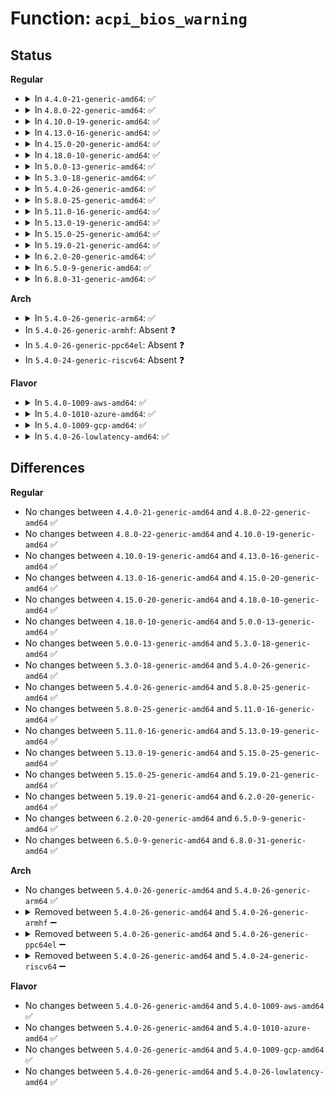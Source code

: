 # Function: <code>acpi_bios_warning</code>

## Status
<b>Regular</b>
<ul>
<li>
<details>
<summary>In <code>4.4.0-21-generic-amd64</code>: ✅</summary>

```c
void acpi_bios_warning(const char * module_name, u32 line_number, const char * format, void (anon))
```

```json
{
  "name": "acpi_bios_warning",
  "collision_type": "Unique Global",
  "inline_type": "No",
  "funcs": [
    {
      "addr": 18446744071583737793,
      "name": "acpi_bios_warning",
      "external": true,
      "loc": "drivers/acpi/acpica/utxferror.c:243",
      "file": "drivers/acpi/acpica/utxferror.c",
      "inline": "seen, unknown",
      "caller_inline": [],
      "caller_func": [
        "drivers/acpi/acpica/tbfadt.c:acpi_tb_create_local_fadt",
        "drivers/acpi/acpica/tbfadt.c:acpi_tb_create_local_fadt",
        "drivers/acpi/acpica/tbfadt.c:acpi_tb_create_local_fadt",
        "drivers/acpi/acpica/tbfadt.c:acpi_tb_create_local_fadt",
        "drivers/acpi/acpica/tbfadt.c:acpi_tb_create_local_fadt",
        "drivers/acpi/acpica/tbfadt.c:acpi_tb_create_local_fadt",
        "drivers/acpi/acpica/tbprint.c:acpi_tb_verify_checksum"
      ]
    }
  ],
  "symbols": [
    {
      "addr": 18446744071583737793,
      "name": "acpi_bios_warning",
      "section": ".text",
      "bind": "STB_GLOBAL",
      "size": 167
    }
  ]
}
```
</details>
</li>
<li>
<details>
<summary>In <code>4.8.0-22-generic-amd64</code>: ✅</summary>

```c
void acpi_bios_warning(const char * module_name, u32 line_number, const char * format, void (anon))
```

```json
{
  "name": "acpi_bios_warning",
  "collision_type": "Unique Global",
  "inline_type": "No",
  "funcs": [
    {
      "addr": 18446744071584061975,
      "name": "acpi_bios_warning",
      "external": true,
      "loc": "drivers/acpi/acpica/utxferror.c:243",
      "file": "drivers/acpi/acpica/utxferror.c",
      "inline": "seen, unknown",
      "caller_inline": [],
      "caller_func": [
        "drivers/acpi/acpica/tbfadt.c:acpi_tb_create_local_fadt",
        "drivers/acpi/acpica/tbfadt.c:acpi_tb_create_local_fadt",
        "drivers/acpi/acpica/tbfadt.c:acpi_tb_create_local_fadt",
        "drivers/acpi/acpica/tbfadt.c:acpi_tb_create_local_fadt",
        "drivers/acpi/acpica/tbfadt.c:acpi_tb_create_local_fadt",
        "drivers/acpi/acpica/tbfadt.c:acpi_tb_create_local_fadt",
        "drivers/acpi/acpica/tbprint.c:acpi_tb_verify_checksum"
      ]
    }
  ],
  "symbols": [
    {
      "addr": 18446744071584061975,
      "name": "acpi_bios_warning",
      "section": ".text",
      "bind": "STB_GLOBAL",
      "size": 167
    }
  ]
}
```
</details>
</li>
<li>
<details>
<summary>In <code>4.10.0-19-generic-amd64</code>: ✅</summary>

```c
void acpi_bios_warning(const char * module_name, u32 line_number, const char * format, void (anon))
```

```json
{
  "name": "acpi_bios_warning",
  "collision_type": "Unique Global",
  "inline_type": "No",
  "funcs": [
    {
      "addr": 18446744071584204186,
      "name": "acpi_bios_warning",
      "external": true,
      "loc": "drivers/acpi/acpica/utxferror.c:243",
      "file": "drivers/acpi/acpica/utxferror.c",
      "inline": "seen, unknown",
      "caller_inline": [],
      "caller_func": [
        "drivers/acpi/acpica/tbfadt.c:acpi_tb_create_local_fadt",
        "drivers/acpi/acpica/tbfadt.c:acpi_tb_create_local_fadt",
        "drivers/acpi/acpica/tbfadt.c:acpi_tb_create_local_fadt",
        "drivers/acpi/acpica/tbfadt.c:acpi_tb_create_local_fadt",
        "drivers/acpi/acpica/tbfadt.c:acpi_tb_create_local_fadt",
        "drivers/acpi/acpica/tbfadt.c:acpi_tb_create_local_fadt",
        "drivers/acpi/acpica/tbprint.c:acpi_tb_verify_checksum"
      ]
    }
  ],
  "symbols": [
    {
      "addr": 18446744071584204186,
      "name": "acpi_bios_warning",
      "section": ".text",
      "bind": "STB_GLOBAL",
      "size": 167
    }
  ]
}
```
</details>
</li>
<li>
<details>
<summary>In <code>4.13.0-16-generic-amd64</code>: ✅</summary>

```c
void acpi_bios_warning(const char * module_name, u32 line_number, const char * format, void (anon))
```

```json
{
  "name": "acpi_bios_warning",
  "collision_type": "Unique Global",
  "inline_type": "No",
  "funcs": [
    {
      "addr": 18446744071584271781,
      "name": "acpi_bios_warning",
      "external": true,
      "loc": "drivers/acpi/acpica/utxferror.c:239",
      "file": "drivers/acpi/acpica/utxferror.c",
      "inline": "seen, unknown",
      "caller_inline": [],
      "caller_func": [
        "drivers/acpi/acpica/tbfadt.c:acpi_tb_create_local_fadt",
        "drivers/acpi/acpica/tbfadt.c:acpi_tb_create_local_fadt",
        "drivers/acpi/acpica/tbfadt.c:acpi_tb_create_local_fadt",
        "drivers/acpi/acpica/tbfadt.c:acpi_tb_create_local_fadt",
        "drivers/acpi/acpica/tbfadt.c:acpi_tb_create_local_fadt",
        "drivers/acpi/acpica/tbfadt.c:acpi_tb_create_local_fadt",
        "drivers/acpi/acpica/tbprint.c:acpi_tb_verify_checksum"
      ]
    }
  ],
  "symbols": [
    {
      "addr": 18446744071584271781,
      "name": "acpi_bios_warning",
      "section": ".text",
      "bind": "STB_GLOBAL",
      "size": 167
    }
  ]
}
```
</details>
</li>
<li>
<details>
<summary>In <code>4.15.0-20-generic-amd64</code>: ✅</summary>

```c
void acpi_bios_warning(const char * module_name, u32 line_number, const char * format, void (anon))
```

```json
{
  "name": "acpi_bios_warning",
  "collision_type": "Unique Global",
  "inline_type": "No",
  "funcs": [
    {
      "addr": 18446744071584643840,
      "name": "acpi_bios_warning",
      "external": true,
      "loc": "drivers/acpi/acpica/utxferror.c:239",
      "file": "drivers/acpi/acpica/utxferror.c",
      "inline": "seen, unknown",
      "caller_inline": [],
      "caller_func": [
        "drivers/acpi/acpica/tbfadt.c:acpi_tb_create_local_fadt",
        "drivers/acpi/acpica/tbfadt.c:acpi_tb_create_local_fadt",
        "drivers/acpi/acpica/tbfadt.c:acpi_tb_create_local_fadt",
        "drivers/acpi/acpica/tbfadt.c:acpi_tb_create_local_fadt",
        "drivers/acpi/acpica/tbfadt.c:acpi_tb_create_local_fadt",
        "drivers/acpi/acpica/tbfadt.c:acpi_tb_create_local_fadt",
        "drivers/acpi/acpica/tbprint.c:acpi_tb_verify_checksum"
      ]
    }
  ],
  "symbols": [
    {
      "addr": 18446744071584643840,
      "name": "acpi_bios_warning",
      "section": ".text",
      "bind": "STB_GLOBAL",
      "size": 167
    }
  ]
}
```
</details>
</li>
<li>
<details>
<summary>In <code>4.18.0-10-generic-amd64</code>: ✅</summary>

```c
void acpi_bios_warning(const char * module_name, u32 line_number, const char * format, void (anon))
```

```json
{
  "name": "acpi_bios_warning",
  "collision_type": "Unique Global",
  "inline_type": "No",
  "funcs": [
    {
      "addr": 18446744071584869511,
      "name": "acpi_bios_warning",
      "external": true,
      "loc": "drivers/acpi/acpica/utxferror.c:203",
      "file": "drivers/acpi/acpica/utxferror.c",
      "inline": "seen, unknown",
      "caller_inline": [],
      "caller_func": [
        "drivers/acpi/acpica/tbfadt.c:acpi_tb_create_local_fadt",
        "drivers/acpi/acpica/tbfadt.c:acpi_tb_create_local_fadt",
        "drivers/acpi/acpica/tbfadt.c:acpi_tb_create_local_fadt",
        "drivers/acpi/acpica/tbfadt.c:acpi_tb_create_local_fadt",
        "drivers/acpi/acpica/tbfadt.c:acpi_tb_create_local_fadt",
        "drivers/acpi/acpica/tbfadt.c:acpi_tb_create_local_fadt",
        "drivers/acpi/acpica/tbprint.c:acpi_tb_verify_checksum"
      ]
    }
  ],
  "symbols": [
    {
      "addr": 18446744071584869511,
      "name": "acpi_bios_warning",
      "section": ".text",
      "bind": "STB_GLOBAL",
      "size": 162
    }
  ]
}
```
</details>
</li>
<li>
<details>
<summary>In <code>5.0.0-13-generic-amd64</code>: ✅</summary>

```c
void acpi_bios_warning(const char * module_name, u32 line_number, const char * format, void (anon))
```

```json
{
  "name": "acpi_bios_warning",
  "collision_type": "Unique Global",
  "inline_type": "No",
  "funcs": [
    {
      "addr": 18446744071584973038,
      "name": "acpi_bios_warning",
      "external": true,
      "loc": "drivers/acpi/acpica/utxferror.c:203",
      "file": "drivers/acpi/acpica/utxferror.c",
      "inline": "seen, unknown",
      "caller_inline": [],
      "caller_func": [
        "drivers/acpi/acpica/tbfadt.c:acpi_tb_create_local_fadt",
        "drivers/acpi/acpica/tbfadt.c:acpi_tb_create_local_fadt",
        "drivers/acpi/acpica/tbfadt.c:acpi_tb_create_local_fadt",
        "drivers/acpi/acpica/tbfadt.c:acpi_tb_create_local_fadt",
        "drivers/acpi/acpica/tbfadt.c:acpi_tb_create_local_fadt",
        "drivers/acpi/acpica/tbfadt.c:acpi_tb_create_local_fadt",
        "drivers/acpi/acpica/tbprint.c:acpi_tb_verify_checksum"
      ]
    }
  ],
  "symbols": [
    {
      "addr": 18446744071584973038,
      "name": "acpi_bios_warning",
      "section": ".text",
      "bind": "STB_GLOBAL",
      "size": 162
    }
  ]
}
```
</details>
</li>
<li>
<details>
<summary>In <code>5.3.0-18-generic-amd64</code>: ✅</summary>

```c
void acpi_bios_warning(const char * module_name, u32 line_number, const char * format, void (anon))
```

```json
{
  "name": "acpi_bios_warning",
  "collision_type": "Unique Global",
  "inline_type": "No",
  "funcs": [
    {
      "addr": 18446744071585176336,
      "name": "acpi_bios_warning",
      "external": true,
      "loc": "drivers/acpi/acpica/utxferror.c:247",
      "file": "drivers/acpi/acpica/utxferror.c",
      "inline": "seen, unknown",
      "caller_inline": [],
      "caller_func": [
        "drivers/acpi/acpica/tbfadt.c:acpi_tb_create_local_fadt",
        "drivers/acpi/acpica/tbfadt.c:acpi_tb_create_local_fadt",
        "drivers/acpi/acpica/tbfadt.c:acpi_tb_create_local_fadt",
        "drivers/acpi/acpica/tbfadt.c:acpi_tb_create_local_fadt",
        "drivers/acpi/acpica/tbfadt.c:acpi_tb_create_local_fadt",
        "drivers/acpi/acpica/tbfadt.c:acpi_tb_create_local_fadt",
        "drivers/acpi/acpica/tbprint.c:acpi_tb_verify_checksum"
      ]
    }
  ],
  "symbols": [
    {
      "addr": 18446744071585176336,
      "name": "acpi_bios_warning",
      "section": ".text",
      "bind": "STB_GLOBAL",
      "size": 164
    }
  ]
}
```
</details>
</li>
<li>
<details>
<summary>In <code>5.4.0-26-generic-amd64</code>: ✅</summary>

```c
void acpi_bios_warning(const char * module_name, u32 line_number, const char * format, void (anon))
```

```json
{
  "name": "acpi_bios_warning",
  "collision_type": "Unique Global",
  "inline_type": "No",
  "funcs": [
    {
      "addr": 18446744071585312689,
      "name": "acpi_bios_warning",
      "external": true,
      "loc": "drivers/acpi/acpica/utxferror.c:247",
      "file": "drivers/acpi/acpica/utxferror.c",
      "inline": "seen, unknown",
      "caller_inline": [],
      "caller_func": [
        "drivers/acpi/acpica/tbfadt.c:acpi_tb_create_local_fadt",
        "drivers/acpi/acpica/tbfadt.c:acpi_tb_create_local_fadt",
        "drivers/acpi/acpica/tbfadt.c:acpi_tb_create_local_fadt",
        "drivers/acpi/acpica/tbfadt.c:acpi_tb_create_local_fadt",
        "drivers/acpi/acpica/tbfadt.c:acpi_tb_create_local_fadt",
        "drivers/acpi/acpica/tbfadt.c:acpi_tb_create_local_fadt",
        "drivers/acpi/acpica/tbprint.c:acpi_tb_verify_checksum"
      ]
    }
  ],
  "symbols": [
    {
      "addr": 18446744071585312689,
      "name": "acpi_bios_warning",
      "section": ".text",
      "bind": "STB_GLOBAL",
      "size": 164
    }
  ]
}
```
</details>
</li>
<li>
<details>
<summary>In <code>5.8.0-25-generic-amd64</code>: ✅</summary>

```c
void acpi_bios_warning(const char * module_name, u32 line_number, const char * format, void (anon))
```

```json
{
  "name": "acpi_bios_warning",
  "collision_type": "Unique Global",
  "inline_type": "No",
  "funcs": [
    {
      "addr": 18446744071586019226,
      "name": "acpi_bios_warning",
      "external": true,
      "loc": "drivers/acpi/acpica/utxferror.c:247",
      "file": "drivers/acpi/acpica/utxferror.c",
      "inline": "seen, unknown",
      "caller_inline": [],
      "caller_func": [
        "drivers/acpi/acpica/tbfadt.c:acpi_tb_setup_fadt_registers",
        "drivers/acpi/acpica/tbfadt.c:acpi_tb_convert_fadt",
        "drivers/acpi/acpica/tbfadt.c:acpi_tb_convert_fadt",
        "drivers/acpi/acpica/tbfadt.c:acpi_tb_convert_fadt",
        "drivers/acpi/acpica/tbfadt.c:acpi_tb_convert_fadt",
        "drivers/acpi/acpica/tbfadt.c:acpi_tb_create_local_fadt",
        "drivers/acpi/acpica/tbprint.c:acpi_tb_verify_checksum"
      ]
    }
  ],
  "symbols": [
    {
      "addr": 18446744071586019226,
      "name": "acpi_bios_warning",
      "section": ".text",
      "bind": "STB_GLOBAL",
      "size": 164
    }
  ]
}
```
</details>
</li>
<li>
<details>
<summary>In <code>5.11.0-16-generic-amd64</code>: ✅</summary>

```c
void acpi_bios_warning(const char * module_name, u32 line_number, const char * format, void (anon))
```

```json
{
  "name": "acpi_bios_warning",
  "collision_type": "Unique Global",
  "inline_type": "No",
  "funcs": [
    {
      "addr": 18446744071586142016,
      "name": "acpi_bios_warning",
      "external": true,
      "loc": "drivers/acpi/acpica/utxferror.c:247",
      "file": "drivers/acpi/acpica/utxferror.c",
      "inline": "seen, unknown",
      "caller_inline": [],
      "caller_func": [
        "drivers/acpi/acpica/tbfadt.c:acpi_tb_setup_fadt_registers",
        "drivers/acpi/acpica/tbfadt.c:acpi_tb_convert_fadt",
        "drivers/acpi/acpica/tbfadt.c:acpi_tb_convert_fadt",
        "drivers/acpi/acpica/tbfadt.c:acpi_tb_convert_fadt",
        "drivers/acpi/acpica/tbfadt.c:acpi_tb_convert_fadt",
        "drivers/acpi/acpica/tbfadt.c:acpi_tb_create_local_fadt",
        "drivers/acpi/acpica/tbprint.c:acpi_tb_verify_checksum"
      ]
    }
  ],
  "symbols": [
    {
      "addr": 18446744071586142016,
      "name": "acpi_bios_warning",
      "section": ".text",
      "bind": "STB_GLOBAL",
      "size": 164
    }
  ]
}
```
</details>
</li>
<li>
<details>
<summary>In <code>5.13.0-19-generic-amd64</code>: ✅</summary>

```c
void acpi_bios_warning(const char * module_name, u32 line_number, const char * format, void (anon))
```

```json
{
  "name": "acpi_bios_warning",
  "collision_type": "Unique Global",
  "inline_type": "No",
  "funcs": [
    {
      "addr": 18446744071586018781,
      "name": "acpi_bios_warning",
      "external": true,
      "loc": "drivers/acpi/acpica/utxferror.c:247",
      "file": "drivers/acpi/acpica/utxferror.c",
      "inline": "seen, unknown",
      "caller_inline": [],
      "caller_func": [
        "drivers/acpi/acpica/tbfadt.c:acpi_tb_convert_fadt",
        "drivers/acpi/acpica/tbfadt.c:acpi_tb_convert_fadt",
        "drivers/acpi/acpica/tbfadt.c:acpi_tb_convert_fadt",
        "drivers/acpi/acpica/tbfadt.c:acpi_tb_convert_fadt",
        "drivers/acpi/acpica/tbfadt.c:acpi_tb_create_local_fadt",
        "drivers/acpi/acpica/tbfadt.c:acpi_tb_create_local_fadt",
        "drivers/acpi/acpica/tbprint.c:acpi_tb_verify_checksum"
      ]
    }
  ],
  "symbols": [
    {
      "addr": 18446744071586018781,
      "name": "acpi_bios_warning",
      "section": ".text",
      "bind": "STB_GLOBAL",
      "size": 164
    }
  ]
}
```
</details>
</li>
<li>
<details>
<summary>In <code>5.15.0-25-generic-amd64</code>: ✅</summary>

```c
void acpi_bios_warning(const char * module_name, u32 line_number, const char * format, void (anon))
```

```json
{
  "name": "acpi_bios_warning",
  "collision_type": "Unique Global",
  "inline_type": "No",
  "funcs": [
    {
      "addr": 18446744071586509129,
      "name": "acpi_bios_warning",
      "external": true,
      "loc": "drivers/acpi/acpica/utxferror.c:247",
      "file": "drivers/acpi/acpica/utxferror.c",
      "inline": "seen, unknown",
      "caller_inline": [],
      "caller_func": [
        "drivers/acpi/acpica/tbfadt.c:acpi_tb_convert_fadt",
        "drivers/acpi/acpica/tbfadt.c:acpi_tb_convert_fadt",
        "drivers/acpi/acpica/tbfadt.c:acpi_tb_convert_fadt",
        "drivers/acpi/acpica/tbfadt.c:acpi_tb_convert_fadt",
        "drivers/acpi/acpica/tbfadt.c:acpi_tb_create_local_fadt",
        "drivers/acpi/acpica/tbfadt.c:acpi_tb_create_local_fadt",
        "drivers/acpi/acpica/tbprint.c:acpi_tb_verify_checksum"
      ]
    }
  ],
  "symbols": [
    {
      "addr": 18446744071586509129,
      "name": "acpi_bios_warning",
      "section": ".text",
      "bind": "STB_GLOBAL",
      "size": 164
    }
  ]
}
```
</details>
</li>
<li>
<details>
<summary>In <code>5.19.0-21-generic-amd64</code>: ✅</summary>

```c
void acpi_bios_warning(const char * module_name, u32 line_number, const char * format, void (anon))
```

```json
{
  "name": "acpi_bios_warning",
  "collision_type": "Unique Global",
  "inline_type": "No",
  "funcs": [
    {
      "addr": 18446744071587765140,
      "name": "acpi_bios_warning",
      "external": true,
      "loc": "drivers/acpi/acpica/utxferror.c:247",
      "file": "drivers/acpi/acpica/utxferror.c",
      "inline": "seen, unknown",
      "caller_inline": [],
      "caller_func": [
        "drivers/acpi/acpica/tbfadt.c:acpi_tb_convert_fadt",
        "drivers/acpi/acpica/tbfadt.c:acpi_tb_convert_fadt",
        "drivers/acpi/acpica/tbfadt.c:acpi_tb_convert_fadt",
        "drivers/acpi/acpica/tbfadt.c:acpi_tb_convert_fadt",
        "drivers/acpi/acpica/tbfadt.c:acpi_tb_create_local_fadt",
        "drivers/acpi/acpica/tbfadt.c:acpi_tb_create_local_fadt",
        "drivers/acpi/acpica/tbprint.c:acpi_tb_verify_checksum"
      ]
    }
  ],
  "symbols": [
    {
      "addr": 18446744071587765140,
      "name": "acpi_bios_warning",
      "section": ".text",
      "bind": "STB_GLOBAL",
      "size": 199
    }
  ]
}
```
</details>
</li>
<li>
<details>
<summary>In <code>6.2.0-20-generic-amd64</code>: ✅</summary>

```c
void acpi_bios_warning(const char * module_name, u32 line_number, const char * format, void (anon))
```

```json
{
  "name": "acpi_bios_warning",
  "collision_type": "Unique Global",
  "inline_type": "No",
  "funcs": [
    {
      "addr": 18446744071589095024,
      "name": "acpi_bios_warning",
      "external": true,
      "loc": "drivers/acpi/acpica/utxferror.c:247",
      "file": "drivers/acpi/acpica/utxferror.c",
      "inline": "seen, unknown",
      "caller_inline": [],
      "caller_func": [
        "drivers/acpi/acpica/tbfadt.c:acpi_tb_convert_fadt",
        "drivers/acpi/acpica/tbfadt.c:acpi_tb_convert_fadt",
        "drivers/acpi/acpica/tbfadt.c:acpi_tb_convert_fadt",
        "drivers/acpi/acpica/tbfadt.c:acpi_tb_convert_fadt",
        "drivers/acpi/acpica/tbfadt.c:acpi_tb_create_local_fadt",
        "drivers/acpi/acpica/tbfadt.c:acpi_tb_create_local_fadt",
        "drivers/acpi/acpica/utcksum.c:acpi_ut_verify_cdat_checksum",
        "drivers/acpi/acpica/utcksum.c:acpi_ut_verify_checksum"
      ]
    }
  ],
  "symbols": [
    {
      "addr": 18446744071589095024,
      "name": "acpi_bios_warning",
      "section": ".text",
      "bind": "STB_GLOBAL",
      "size": 208
    }
  ]
}
```
</details>
</li>
<li>
<details>
<summary>In <code>6.5.0-9-generic-amd64</code>: ✅</summary>

```c
void acpi_bios_warning(const char * module_name, u32 line_number, const char * format, void (anon))
```

```json
{
  "name": "acpi_bios_warning",
  "collision_type": "Unique Global",
  "inline_type": "No",
  "funcs": [
    {
      "addr": 18446744071589386864,
      "name": "acpi_bios_warning",
      "external": true,
      "loc": "drivers/acpi/acpica/utxferror.c:247",
      "file": "drivers/acpi/acpica/utxferror.c",
      "inline": "seen, unknown",
      "caller_inline": [],
      "caller_func": [
        "drivers/acpi/acpica/tbfadt.c:acpi_tb_convert_fadt",
        "drivers/acpi/acpica/tbfadt.c:acpi_tb_convert_fadt",
        "drivers/acpi/acpica/tbfadt.c:acpi_tb_convert_fadt",
        "drivers/acpi/acpica/tbfadt.c:acpi_tb_convert_fadt",
        "drivers/acpi/acpica/tbfadt.c:acpi_tb_create_local_fadt",
        "drivers/acpi/acpica/tbfadt.c:acpi_tb_create_local_fadt",
        "drivers/acpi/acpica/utcksum.c:acpi_ut_verify_cdat_checksum",
        "drivers/acpi/acpica/utcksum.c:acpi_ut_verify_checksum"
      ]
    }
  ],
  "symbols": [
    {
      "addr": 18446744071589386864,
      "name": "acpi_bios_warning",
      "section": ".text",
      "bind": "STB_GLOBAL",
      "size": 208
    }
  ]
}
```
</details>
</li>
<li>
<details>
<summary>In <code>6.8.0-31-generic-amd64</code>: ✅</summary>

```c
void acpi_bios_warning(const char * module_name, u32 line_number, const char * format, void (anon))
```

```json
{
  "name": "acpi_bios_warning",
  "collision_type": "Unique Global",
  "inline_type": "No",
  "funcs": [
    {
      "addr": 18446744071589694064,
      "name": "acpi_bios_warning",
      "external": true,
      "loc": "drivers/acpi/acpica/utxferror.c:247",
      "file": "drivers/acpi/acpica/utxferror.c",
      "inline": "seen, unknown",
      "caller_inline": [],
      "caller_func": [
        "drivers/acpi/acpica/tbfadt.c:acpi_tb_convert_fadt",
        "drivers/acpi/acpica/tbfadt.c:acpi_tb_convert_fadt",
        "drivers/acpi/acpica/tbfadt.c:acpi_tb_convert_fadt",
        "drivers/acpi/acpica/tbfadt.c:acpi_tb_convert_fadt",
        "drivers/acpi/acpica/tbfadt.c:acpi_tb_create_local_fadt",
        "drivers/acpi/acpica/tbfadt.c:acpi_tb_create_local_fadt",
        "drivers/acpi/acpica/utcksum.c:acpi_ut_verify_cdat_checksum",
        "drivers/acpi/acpica/utcksum.c:acpi_ut_verify_checksum"
      ]
    }
  ],
  "symbols": [
    {
      "addr": 18446744071589694064,
      "name": "acpi_bios_warning",
      "section": ".text",
      "bind": "STB_GLOBAL",
      "size": 208
    }
  ]
}
```
</details>
</li>
</ul>
<b>Arch</b>
<ul>
<li>
<details>
<summary>In <code>5.4.0-26-generic-arm64</code>: ✅</summary>

```c
void acpi_bios_warning(const char * module_name, u32 line_number, const char * format, void (anon))
```

```json
{
  "name": "acpi_bios_warning",
  "collision_type": "Unique Global",
  "inline_type": "No",
  "funcs": [
    {
      "addr": 18446603336497624804,
      "name": "acpi_bios_warning",
      "external": true,
      "loc": "drivers/acpi/acpica/utxferror.c:247",
      "file": "drivers/acpi/acpica/utxferror.c",
      "inline": "seen, unknown",
      "caller_inline": [],
      "caller_func": [
        "drivers/acpi/acpica/tbfadt.c:acpi_tb_create_local_fadt",
        "drivers/acpi/acpica/tbfadt.c:acpi_tb_create_local_fadt",
        "drivers/acpi/acpica/tbfadt.c:acpi_tb_create_local_fadt",
        "drivers/acpi/acpica/tbfadt.c:acpi_tb_create_local_fadt",
        "drivers/acpi/acpica/tbfadt.c:acpi_tb_create_local_fadt",
        "drivers/acpi/acpica/tbfadt.c:acpi_tb_create_local_fadt",
        "drivers/acpi/acpica/tbprint.c:acpi_tb_verify_checksum"
      ]
    }
  ],
  "symbols": [
    {
      "addr": 18446603336497624804,
      "name": "acpi_bios_warning",
      "section": ".text",
      "bind": "STB_GLOBAL",
      "size": 196
    }
  ]
}
```
</details>
</li>
<li>
In <code>5.4.0-26-generic-armhf</code>: Absent ❓
</li>
<li>
In <code>5.4.0-26-generic-ppc64el</code>: Absent ❓
</li>
<li>
In <code>5.4.0-24-generic-riscv64</code>: Absent ❓
</li>
</ul>
<b>Flavor</b>
<ul>
<li>
<details>
<summary>In <code>5.4.0-1009-aws-amd64</code>: ✅</summary>

```c
void acpi_bios_warning(const char * module_name, u32 line_number, const char * format, void (anon))
```

```json
{
  "name": "acpi_bios_warning",
  "collision_type": "Unique Global",
  "inline_type": "No",
  "funcs": [
    {
      "addr": 18446744071585144490,
      "name": "acpi_bios_warning",
      "external": true,
      "loc": "drivers/acpi/acpica/utxferror.c:247",
      "file": "drivers/acpi/acpica/utxferror.c",
      "inline": "seen, unknown",
      "caller_inline": [],
      "caller_func": [
        "drivers/acpi/acpica/tbfadt.c:acpi_tb_create_local_fadt",
        "drivers/acpi/acpica/tbfadt.c:acpi_tb_create_local_fadt",
        "drivers/acpi/acpica/tbfadt.c:acpi_tb_create_local_fadt",
        "drivers/acpi/acpica/tbfadt.c:acpi_tb_create_local_fadt",
        "drivers/acpi/acpica/tbfadt.c:acpi_tb_create_local_fadt",
        "drivers/acpi/acpica/tbfadt.c:acpi_tb_create_local_fadt",
        "drivers/acpi/acpica/tbprint.c:acpi_tb_verify_checksum"
      ]
    }
  ],
  "symbols": [
    {
      "addr": 18446744071585144490,
      "name": "acpi_bios_warning",
      "section": ".text",
      "bind": "STB_GLOBAL",
      "size": 164
    }
  ]
}
```
</details>
</li>
<li>
<details>
<summary>In <code>5.4.0-1010-azure-amd64</code>: ✅</summary>

```c
void acpi_bios_warning(const char * module_name, u32 line_number, const char * format, void (anon))
```

```json
{
  "name": "acpi_bios_warning",
  "collision_type": "Unique Global",
  "inline_type": "No",
  "funcs": [
    {
      "addr": 18446744071585059680,
      "name": "acpi_bios_warning",
      "external": true,
      "loc": "drivers/acpi/acpica/utxferror.c:247",
      "file": "drivers/acpi/acpica/utxferror.c",
      "inline": "seen, unknown",
      "caller_inline": [],
      "caller_func": [
        "drivers/acpi/acpica/tbfadt.c:acpi_tb_create_local_fadt",
        "drivers/acpi/acpica/tbfadt.c:acpi_tb_create_local_fadt",
        "drivers/acpi/acpica/tbfadt.c:acpi_tb_create_local_fadt",
        "drivers/acpi/acpica/tbfadt.c:acpi_tb_create_local_fadt",
        "drivers/acpi/acpica/tbfadt.c:acpi_tb_create_local_fadt",
        "drivers/acpi/acpica/tbfadt.c:acpi_tb_create_local_fadt",
        "drivers/acpi/acpica/tbprint.c:acpi_tb_verify_checksum"
      ]
    }
  ],
  "symbols": [
    {
      "addr": 18446744071585059680,
      "name": "acpi_bios_warning",
      "section": ".text",
      "bind": "STB_GLOBAL",
      "size": 164
    }
  ]
}
```
</details>
</li>
<li>
<details>
<summary>In <code>5.4.0-1009-gcp-amd64</code>: ✅</summary>

```c
void acpi_bios_warning(const char * module_name, u32 line_number, const char * format, void (anon))
```

```json
{
  "name": "acpi_bios_warning",
  "collision_type": "Unique Global",
  "inline_type": "No",
  "funcs": [
    {
      "addr": 18446744071585264273,
      "name": "acpi_bios_warning",
      "external": true,
      "loc": "drivers/acpi/acpica/utxferror.c:247",
      "file": "drivers/acpi/acpica/utxferror.c",
      "inline": "seen, unknown",
      "caller_inline": [],
      "caller_func": [
        "drivers/acpi/acpica/tbfadt.c:acpi_tb_create_local_fadt",
        "drivers/acpi/acpica/tbfadt.c:acpi_tb_create_local_fadt",
        "drivers/acpi/acpica/tbfadt.c:acpi_tb_create_local_fadt",
        "drivers/acpi/acpica/tbfadt.c:acpi_tb_create_local_fadt",
        "drivers/acpi/acpica/tbfadt.c:acpi_tb_create_local_fadt",
        "drivers/acpi/acpica/tbfadt.c:acpi_tb_create_local_fadt",
        "drivers/acpi/acpica/tbprint.c:acpi_tb_verify_checksum"
      ]
    }
  ],
  "symbols": [
    {
      "addr": 18446744071585264273,
      "name": "acpi_bios_warning",
      "section": ".text",
      "bind": "STB_GLOBAL",
      "size": 164
    }
  ]
}
```
</details>
</li>
<li>
<details>
<summary>In <code>5.4.0-26-lowlatency-amd64</code>: ✅</summary>

```c
void acpi_bios_warning(const char * module_name, u32 line_number, const char * format, void (anon))
```

```json
{
  "name": "acpi_bios_warning",
  "collision_type": "Unique Global",
  "inline_type": "No",
  "funcs": [
    {
      "addr": 18446744071585370433,
      "name": "acpi_bios_warning",
      "external": true,
      "loc": "drivers/acpi/acpica/utxferror.c:247",
      "file": "drivers/acpi/acpica/utxferror.c",
      "inline": "seen, unknown",
      "caller_inline": [],
      "caller_func": [
        "drivers/acpi/acpica/tbfadt.c:acpi_tb_create_local_fadt",
        "drivers/acpi/acpica/tbfadt.c:acpi_tb_create_local_fadt",
        "drivers/acpi/acpica/tbfadt.c:acpi_tb_create_local_fadt",
        "drivers/acpi/acpica/tbfadt.c:acpi_tb_create_local_fadt",
        "drivers/acpi/acpica/tbfadt.c:acpi_tb_create_local_fadt",
        "drivers/acpi/acpica/tbfadt.c:acpi_tb_create_local_fadt",
        "drivers/acpi/acpica/tbprint.c:acpi_tb_verify_checksum"
      ]
    }
  ],
  "symbols": [
    {
      "addr": 18446744071585370433,
      "name": "acpi_bios_warning",
      "section": ".text",
      "bind": "STB_GLOBAL",
      "size": 164
    }
  ]
}
```
</details>
</li>
</ul>

## Differences
<b>Regular</b>
<ul>
<li>
No changes between <code>4.4.0-21-generic-amd64</code> and <code>4.8.0-22-generic-amd64</code> ✅
</li>
<li>
No changes between <code>4.8.0-22-generic-amd64</code> and <code>4.10.0-19-generic-amd64</code> ✅
</li>
<li>
No changes between <code>4.10.0-19-generic-amd64</code> and <code>4.13.0-16-generic-amd64</code> ✅
</li>
<li>
No changes between <code>4.13.0-16-generic-amd64</code> and <code>4.15.0-20-generic-amd64</code> ✅
</li>
<li>
No changes between <code>4.15.0-20-generic-amd64</code> and <code>4.18.0-10-generic-amd64</code> ✅
</li>
<li>
No changes between <code>4.18.0-10-generic-amd64</code> and <code>5.0.0-13-generic-amd64</code> ✅
</li>
<li>
No changes between <code>5.0.0-13-generic-amd64</code> and <code>5.3.0-18-generic-amd64</code> ✅
</li>
<li>
No changes between <code>5.3.0-18-generic-amd64</code> and <code>5.4.0-26-generic-amd64</code> ✅
</li>
<li>
No changes between <code>5.4.0-26-generic-amd64</code> and <code>5.8.0-25-generic-amd64</code> ✅
</li>
<li>
No changes between <code>5.8.0-25-generic-amd64</code> and <code>5.11.0-16-generic-amd64</code> ✅
</li>
<li>
No changes between <code>5.11.0-16-generic-amd64</code> and <code>5.13.0-19-generic-amd64</code> ✅
</li>
<li>
No changes between <code>5.13.0-19-generic-amd64</code> and <code>5.15.0-25-generic-amd64</code> ✅
</li>
<li>
No changes between <code>5.15.0-25-generic-amd64</code> and <code>5.19.0-21-generic-amd64</code> ✅
</li>
<li>
No changes between <code>5.19.0-21-generic-amd64</code> and <code>6.2.0-20-generic-amd64</code> ✅
</li>
<li>
No changes between <code>6.2.0-20-generic-amd64</code> and <code>6.5.0-9-generic-amd64</code> ✅
</li>
<li>
No changes between <code>6.5.0-9-generic-amd64</code> and <code>6.8.0-31-generic-amd64</code> ✅
</li>
</ul>
<b>Arch</b>
<ul>
<li>
No changes between <code>5.4.0-26-generic-amd64</code> and <code>5.4.0-26-generic-arm64</code> ✅
</li>
<li>
<details>
<summary>Removed between <code>5.4.0-26-generic-amd64</code> and <code>5.4.0-26-generic-armhf</code> ➖</summary>

```c
void acpi_bios_warning(const char * module_name, u32 line_number, const char * format, void (anon))
```
</details>
</li>
<li>
<details>
<summary>Removed between <code>5.4.0-26-generic-amd64</code> and <code>5.4.0-26-generic-ppc64el</code> ➖</summary>

```c
void acpi_bios_warning(const char * module_name, u32 line_number, const char * format, void (anon))
```
</details>
</li>
<li>
<details>
<summary>Removed between <code>5.4.0-26-generic-amd64</code> and <code>5.4.0-24-generic-riscv64</code> ➖</summary>

```c
void acpi_bios_warning(const char * module_name, u32 line_number, const char * format, void (anon))
```
</details>
</li>
</ul>
<b>Flavor</b>
<ul>
<li>
No changes between <code>5.4.0-26-generic-amd64</code> and <code>5.4.0-1009-aws-amd64</code> ✅
</li>
<li>
No changes between <code>5.4.0-26-generic-amd64</code> and <code>5.4.0-1010-azure-amd64</code> ✅
</li>
<li>
No changes between <code>5.4.0-26-generic-amd64</code> and <code>5.4.0-1009-gcp-amd64</code> ✅
</li>
<li>
No changes between <code>5.4.0-26-generic-amd64</code> and <code>5.4.0-26-lowlatency-amd64</code> ✅
</li>
</ul>
